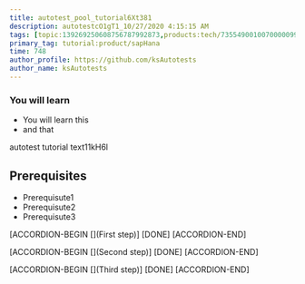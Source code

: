 ```yaml
---
title: autotest_pool_tutorial6Xt381
description: autotestcO1gT1_10/27/2020 4:15:15 AM
tags: [topic:139269250608756787992873,products:tech/73554900100700000996,tutorial:experience/advanced]
primary_tag: tutorial:product/sapHana
time: 748
author_profile: https://github.com/ksAutotests
author_name: ksAutotests
---
```

### You will learn
- You will learn this
- and that

autotest tutorial text11kH6l

## Prerequisites
- Prerequisute1
- Prerequisute2
- Prerequisute3

[ACCORDION-BEGIN [](First step)]
[DONE]
[ACCORDION-END]

[ACCORDION-BEGIN [](Second step)]
[DONE]
[ACCORDION-END]

[ACCORDION-BEGIN [](Third step)]
[DONE]
[ACCORDION-END]

